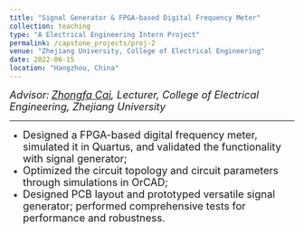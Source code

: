 ```yaml
---
title: "Signal Generator & FPGA-based Digital Frequency Meter"
collection: teaching
type: "A Electrical Engineering Intern Project"
permalink: /capstone_projects/proj-2
venue: "Zhejiang University, College of Electrical Engineering"
date: 2022-06-15
location: "Hangzhou, China"
---
```




*<font size=4>Advisor:</font> [<font size=4>Zhongfa Cai</font>](https://person.zju.edu.cn/0097018#0)<font size=4>, Lecturer, College of Electrical Engineering, Zhejiang University</font>*  
 
- - -

- <font size =4>Designed a FPGA-based digital frequency meter, simulated it in Quartus, and validated the functionality with signal generator;</font>
- <font size =4>Optimized the circuit topology and circuit parameters through simulations in OrCAD;</font>
- <font size =4>Designed PCB layout and prototyped versatile signal generator; performed comprehensive tests for performance and robustness.</font>
